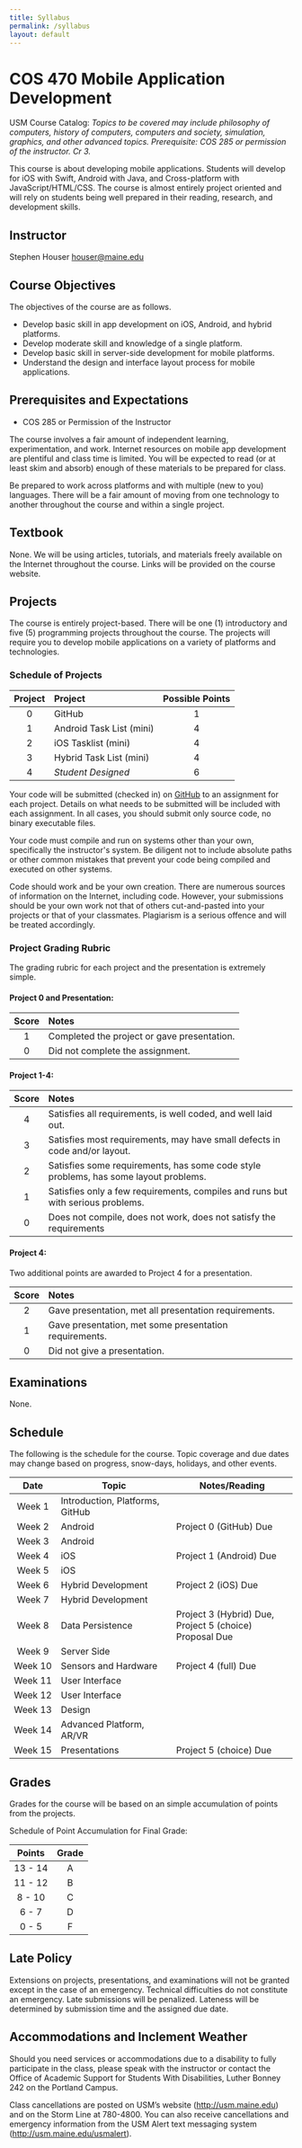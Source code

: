 ```yaml
---
title: Syllabus
permalink: /syllabus
layout: default
---
```

# COS 470 Mobile Application Development

USM Course Catalog: *Topics to be covered may include philosophy of computers, history of computers, computers and society, simulation, graphics, and other advanced topics. Prerequisite: COS 285 or permission of the instructor. Cr 3.*

This course is about developing mobile applications. Students will develop for iOS with Swift, Android with Java, and Cross-platform with JavaScript/HTML/CSS. The course is almost entirely project oriented and will rely on students being well prepared in their reading, research, and development skills.

<!--more-->

## Instructor
Stephen Houser <houser@maine.edu>

## Course Objectives
The objectives of the course are as follows.
* Develop basic skill in app development on iOS, Android, and hybrid platforms.
* Develop moderate skill and knowledge of a single platform.
* Develop basic skill in server-side development for mobile platforms.
* Understand the design and interface layout process for mobile applications.

## Prerequisites and Expectations
* COS 285 or Permission of the Instructor

The course involves a fair amount of independent learning, experimentation, and work. Internet resources on mobile app development are plentiful and class time is limited. You will be expected to read (or at least skim and absorb) enough of these materials to be prepared for class.

Be prepared to work across platforms and with multiple (new to you) languages. There will be a fair amount of moving from one technology to another throughout the course and within a single project.

## Textbook
None. We will be using articles, tutorials, and materials freely available on the Internet throughout the course. Links will be provided on the course website.

## Projects
The course is entirely project-based. There will be one (1) introductory and five (5) programming projects throughout the course. The projects will require you to develop mobile applications on a variety of platforms and technologies.

### Schedule of Projects 

| Project   | Project               | Possible Points |
| :---: | :---                      | :---:           |
| 0   | GitHub                      |    1            |
| 1   | Android Task List (mini)    |    4            |
| 2   | iOS Tasklist (mini)         |    4            |
| 3   | Hybrid Task List (mini)     |    4            |
| 4   | *Student Designed*          |    6            |


Your code will be submitted (checked in) on [GitHub](https://classroom.github.com/classrooms/) to an assignment for each project. Details on what needs to be submitted will be included with each assignment. In all cases, you should submit only source code, no binary executable files. 

Your code must compile and run on systems other than your own, specifically the instructor's system. Be diligent not to include absolute paths or other common mistakes that prevent your code being compiled and executed on other systems.

Code should work and be your own creation. There are numerous sources of information on the Internet, including code. However, your submissions should be your own work not that of others cut-and-pasted into your projects or that of your classmates. Plagiarism is a serious offence and will be treated accordingly.

### Project Grading Rubric
The grading rubric for each project and the presentation is extremely simple.

#### Project 0 and Presentation:

| Score | Notes |
| :---: | :---  |
| 1     | Completed the project or gave presentation. |
| 0     | Did not complete the assignment. |

#### Project 1-4:

| Score | Notes |
| :---: | :---  |
| 4     | Satisfies all requirements, is well coded, and well laid out. |
| 3     | Satisfies most requirements, may have small defects in code and/or layout. |
| 2     | Satisfies some requirements, has some code style problems, has some layout problems. |
| 1     | Satisfies only a few requirements, compiles and runs but with serious problems. |
| 0     | Does not compile, does not work, does not satisfy the requirements |

#### Project 4:

Two additional points are awarded to Project 4 for a presentation.

| Score | Notes |
| :---: | :---  |
| 2     | Gave presentation, met all presentation requirements. |
| 1     | Gave presentation, met some presentation requirements. |
| 0     | Did not give a presentation. |

## Examinations 
None.

## Schedule

The following is the schedule for the course. Topic coverage and due dates may change based on progress, snow-days, holidays, and other events.

| Date | Topic | Notes/Reading |
| :---: | ---   | --- |
| Week&nbsp;1 	| Introduction, Platforms, GitHub |  |
| Week&nbsp;2  	| Android | Project 0 (GitHub) Due |
| Week&nbsp;3  	| Android | |
| Week&nbsp;4  	| iOS | Project 1 (Android) Due |
| Week&nbsp;5  	| iOS |  |
| Week&nbsp;6  	| Hybrid Development |Project 2 (iOS) Due |
| Week&nbsp;7 	| Hybrid Development | |
| Week&nbsp;8 	| Data Persistence | Project 3 (Hybrid) Due,<br/> Project 5 (choice) Proposal Due |
| Week&nbsp;9 	| Server Side | |
| Week&nbsp;10 	| Sensors and Hardware | Project 4 (full) Due |
| Week&nbsp;11 	| User Interface | |
| Week&nbsp;12 	| User Interface | |
| Week&nbsp;13 	| Design | |
| Week&nbsp;14 	| Advanced Platform, AR/VR | |
| Week&nbsp;15 	| Presentations | Project 5 (choice) Due |

## Grades
Grades for the course will be based on an simple accumulation of points from the projects.

Schedule of Point Accumulation for Final Grade:

| Points    | Grade |
| :---:     | :---: |
| 13 - 14   | A     |
| 11 - 12   | B     |
| 8 - 10    | C     |
| 6 - 7     | D     |
| 0 - 5     | F     |

## Late Policy
Extensions on projects, presentations, and examinations will not be granted except in the case of an emergency. Technical difficulties do not constitute an emergency. Late submissions will be penalized. Lateness will be determined by submission time and the assigned due date.

## Accommodations and Inclement Weather
Should you need services or accommodations due to a disability to fully participate in the class, please speak with the instructor or contact the Office of Academic Support for Students With Disabilities, Luther Bonney 242 on the Portland Campus.

Class cancellations are posted on USM’s website (http://usm.maine.edu) and on the Storm Line at 780-4800. You can also receive cancellations and emergency information from the USM Alert text messaging system (http://usm.maine.edu/usmalert).
